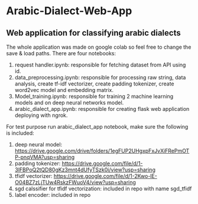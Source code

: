 # Arabic-Dialect-Web-App
## Web application for classifying arabic dialects
The whole application was made on google colab so feel free to change the save & load paths.
There are four notebooks:
  1) request handler.ipynb: responsible for fetching dataset from API using id.
  2) data_preprocessing.ipynb: responsible for processing raw string, data analysis, create tf-idf vectorizer, create padding tokenizer, create word2vec model and embedding matrix.
  3) Model_training.ipynb: responsible for training 2 machine learning models and on deep neural networks model.
  4) arabic_dialect_app.ipynb: responsible for creating flask web application deploying with ngrok.

For test purpose run arabic_dialect_app notebook, make sure the following is included:
  1) deep neural model: https://drive.google.com/drive/folders/1egFUP2UHgxpFxJvXiFRePmOTP-pnqVMA?usp=sharing
  2) padding tokenizer: https://drive.google.com/file/d/1-3lFBPoQ2tQD80gKz3mnt4dUfyTSzk0i/view?usp=sharing
  3) tfidf vectorizer: https://drive.google.com/file/d/1-2Kwo-lE-O04BZ7zLjTUw4RskzFWuoV4/view?usp=sharing
  4) sgd calssifier for tfidf vectorization: included in repo with name sgd_tfidf
  5) label encoder: included in repo
